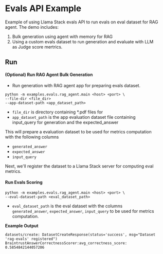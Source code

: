 # Evals API Example

Example of using Llama Stack evals API to run evals on eval dataset for RAG agent. The demo includes:

1. Bulk generation using agent with memory for RAG
2. Using a custom evals dataset to run generation and evaluate with LLM as Judge score mertrics.

## Run
#### (Optional) Run RAG Agent Bulk Generation
- Run generation with RAG agent app for preparing evals dataset.
```
python -m examples.evals.rag_agent.main <host> <port> \
--file-dir <file_dir>
--app-dataset-path <app_dataset_path>
```
- `file_dir` is directory containing *.pdf files for
- `app_dataset_path` is the app evaluation dataset file containing input_query for generation and the expected_answer

This will prepare a evaluation dataset to be used for metrics computation with the following columns
- `generated_answer`
- `expected_answer`
- `input_query`

Next, we'll register the dataset to a Llama Stack server for computing eval metrics.

#### Run Evals Scoring
```
python -m examples.evals.rag_agent.main <host> <port> \
--eval-dataset-path <eval_dataset_path>
```
- `eval_dataset_path` is the eval dataset with the columns `generated_answer`, `expected_answer`, `input_query` to be used for metrics computation.

**Example Output**
```
datasets/create: DatasetCreateResponse(status='success', msg="Dataset 'rag-evals' registered")
BraintrustAnswerCorrectnessScorer:avg_correctness_score: 0.5854842144057206
```
